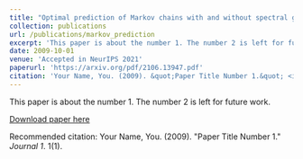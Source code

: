 ```yaml
---
title: "Optimal prediction of Markov chains with and without spectral gap"
collection: publications
url: /publications/markov_prediction
excerpt: 'This paper is about the number 1. The number 2 is left for future work.'
date: 2009-10-01
venue: 'Accepted in NeurIPS 2021'
paperurl: 'https://arxiv.org/pdf/2106.13947.pdf'
citation: 'Your Name, You. (2009). &quot;Paper Title Number 1.&quot; <i>Journal 1</i>. 1(1).'
---
```

This paper is about the number 1. The number 2 is left for future work.

[Download paper here](http://academicpages.github.io/files/paper1.pdf)

Recommended citation: Your Name, You. (2009). "Paper Title Number 1." <i>Journal 1</i>. 1(1).
